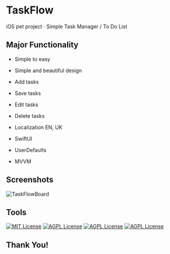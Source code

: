 # TaskFlow
iOS pet project · Simple Task Manager / To Do List


## Major Functionality

- Simple to easy

- Simple and beautiful design

- Add tasks

- Save tasks

- Edit tasks

- Delete tasks

- Localization EN, UK

- SwiftUI

- UserDefaults

- MVVM


## Screenshots
<!--
-->
</p>

![TaskFlowBoard](https://github.com/Dima-Bulgakov/TaskFlow/assets/111886499/9ac7cce9-1c53-4c64-9460-07da1ab6156c)


## Tools

[![MIT License](https://img.shields.io/badge/-Swift-orange)](https://developer.apple.com/swift/)
[![AGPL License](https://img.shields.io/badge/-iOS-black)](https://www.apple.com/ios/ios-16/)
[![AGPL License](https://img.shields.io/badge/-SwiftUI-Green)](https://www.apple.com/ios/ios-16/)
[![AGPL License](https://img.shields.io/badge/-MVVM-Blue)](https://www.apple.com/ios/ios-16/)
## Thank You!
